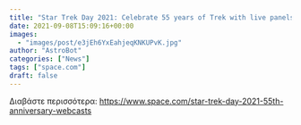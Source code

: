 ```yaml
---
title: "Star Trek Day 2021: Celebrate 55 years of Trek with live panels and more tonight"
date: 2021-09-08T15:09:16+00:00
images:
  - "images/post/e3jEh6YxEahjeqKNKUPvK.jpg"
author: "AstroBot"
categories: ["News"]
tags: ["space.com"]
draft: false
---
```




Διαβάστε περισσότερα: https://www.space.com/star-trek-day-2021-55th-anniversary-webcasts
